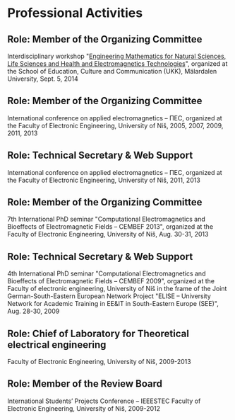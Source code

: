 # Professional Activities

## Role: Member of the Organizing Committee

Interdisciplinary workshop "[Engineering Mathematics for Natural Sciences, Life Sciences and Health and Electromagnetics Technologies](http://mdh.se/amnen/matematik/evenemang/konferenser/workshop-on-engineering-mathematics-for-natural-sciences-life-sciences-and-health-and-electromagnetics-technologies-september-5-2014-vasteras-mdh-1.63049)", organized at the School of Education, Culture and Communication (UKK), Mälardalen University, Sept. 5, 2014

## Role: Member of the Organizing Committee

International conference on applied electromagnetics – ПЕС, organized at the Faculty of Electronic Engineering, University of Niš, 2005, 2007, 2009, 2011, 2013

## Role: Technical Secretary & Web Support

International conference on applied electromagnetics – ПЕС, organized at the Faculty of Electronic Engineering, University of Niš, 2011, 2013

## Role: Member of the Organizing Committee

7th International PhD seminar "Computational Electromagnetics and Bioeffects of Electromagnetic Fields – CEMBEF 2013", organized at the Faculty of Electronic Engineering, University of Niš, Aug. 30-31, 2013

## Role: Technical Secretary & Web Support

4th International PhD seminar "Computational Electromagnetics and Bioeffects of Electromagnetic Fields – CEMBEF 2009", organized at the Faculty of electronic engineering, University of Niš in the frame of the Joint German-South-Eastern European Network Project "ELISE – University Network for Academic Training in EE&IT in South-Eastern Europe (SEE)", Aug. 28-30, 2009

## Role: Chief of Laboratory for Theoretical electrical engineering

Faculty of Electronic Engineering, University of Niš, 2009-2013

## Role: Member of the Review Board

International Students’ Projects Conference – IEEESTEC
Faculty of Electronic Engineering, University of Niš, 2009-2012
